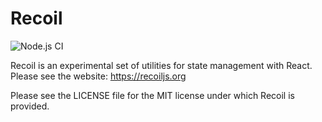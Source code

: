 Recoil
======

![Node.js CI](https://github.com/dustinsoftware/Recoil/workflows/Node.js%20CI/badge.svg)

Recoil is an experimental set of utilities for state management with React. Please see the website: https://recoiljs.org

Please see the LICENSE file for the MIT license under which Recoil is provided.
